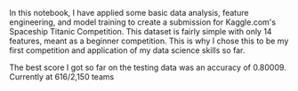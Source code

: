 In this notebook, I have applied some basic data analysis, feature engineering, and model training to create a submission for Kaggle.com's Spaceship Titanic Competition. 
This dataset is fairly simple with only 14 features, meant as a beginner competition.
This is why I chose this to be my first competition and application of my data science skills so far.

The best score I got so far on the testing data was an accuracy of 0.80009.
Currently at 616/2,150 teams
